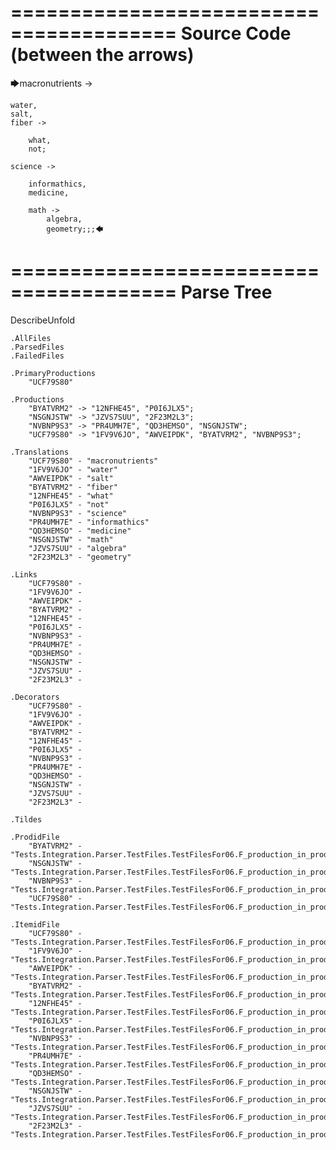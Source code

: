 ========================================
Source Code (between the arrows)
========================================

🡆macronutrients ->

	water,
    salt,
    fiber ->

        what,
        not;
	
	science ->
			
		informathics,
		medicine,
		
		math ->
			algebra,
			geometry;;;🡄

========================================
Parse Tree
========================================
DescribeUnfold

    .AllFiles
    .ParsedFiles
    .FailedFiles

    .PrimaryProductions
        "UCF79S80" 

    .Productions
        "BYATVRM2" -> "12NFHE45", "P0I6JLX5";
        "NSGNJSTW" -> "JZVS7SUU", "2F23M2L3";
        "NVBNP9S3" -> "PR4UMH7E", "QD3HEMSO", "NSGNJSTW";
        "UCF79S80" -> "1FV9V6JO", "AWVEIPDK", "BYATVRM2", "NVBNP9S3";

    .Translations
        "UCF79S80" - "macronutrients"
        "1FV9V6JO" - "water"
        "AWVEIPDK" - "salt"
        "BYATVRM2" - "fiber"
        "12NFHE45" - "what"
        "P0I6JLX5" - "not"
        "NVBNP9S3" - "science"
        "PR4UMH7E" - "informathics"
        "QD3HEMSO" - "medicine"
        "NSGNJSTW" - "math"
        "JZVS7SUU" - "algebra"
        "2F23M2L3" - "geometry"

    .Links
        "UCF79S80" - 
        "1FV9V6JO" - 
        "AWVEIPDK" - 
        "BYATVRM2" - 
        "12NFHE45" - 
        "P0I6JLX5" - 
        "NVBNP9S3" - 
        "PR4UMH7E" - 
        "QD3HEMSO" - 
        "NSGNJSTW" - 
        "JZVS7SUU" - 
        "2F23M2L3" - 

    .Decorators
        "UCF79S80" - 
        "1FV9V6JO" - 
        "AWVEIPDK" - 
        "BYATVRM2" - 
        "12NFHE45" - 
        "P0I6JLX5" - 
        "NVBNP9S3" - 
        "PR4UMH7E" - 
        "QD3HEMSO" - 
        "NSGNJSTW" - 
        "JZVS7SUU" - 
        "2F23M2L3" - 

    .Tildes

    .ProdidFile
        "BYATVRM2" - "Tests.Integration.Parser.TestFiles.TestFilesFor06.F_production_in_production7.ds"
        "NSGNJSTW" - "Tests.Integration.Parser.TestFiles.TestFilesFor06.F_production_in_production7.ds"
        "NVBNP9S3" - "Tests.Integration.Parser.TestFiles.TestFilesFor06.F_production_in_production7.ds"
        "UCF79S80" - "Tests.Integration.Parser.TestFiles.TestFilesFor06.F_production_in_production7.ds"

    .ItemidFile
        "UCF79S80" - "Tests.Integration.Parser.TestFiles.TestFilesFor06.F_production_in_production7.ds"
        "1FV9V6JO" - "Tests.Integration.Parser.TestFiles.TestFilesFor06.F_production_in_production7.ds"
        "AWVEIPDK" - "Tests.Integration.Parser.TestFiles.TestFilesFor06.F_production_in_production7.ds"
        "BYATVRM2" - "Tests.Integration.Parser.TestFiles.TestFilesFor06.F_production_in_production7.ds"
        "12NFHE45" - "Tests.Integration.Parser.TestFiles.TestFilesFor06.F_production_in_production7.ds"
        "P0I6JLX5" - "Tests.Integration.Parser.TestFiles.TestFilesFor06.F_production_in_production7.ds"
        "NVBNP9S3" - "Tests.Integration.Parser.TestFiles.TestFilesFor06.F_production_in_production7.ds"
        "PR4UMH7E" - "Tests.Integration.Parser.TestFiles.TestFilesFor06.F_production_in_production7.ds"
        "QD3HEMSO" - "Tests.Integration.Parser.TestFiles.TestFilesFor06.F_production_in_production7.ds"
        "NSGNJSTW" - "Tests.Integration.Parser.TestFiles.TestFilesFor06.F_production_in_production7.ds"
        "JZVS7SUU" - "Tests.Integration.Parser.TestFiles.TestFilesFor06.F_production_in_production7.ds"
        "2F23M2L3" - "Tests.Integration.Parser.TestFiles.TestFilesFor06.F_production_in_production7.ds"

